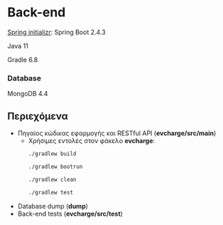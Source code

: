 # Back-end

[Spring initializr](https://start.spring.io/): Spring Boot 2.4.3

Java 11

Gradle 6.8

### Database

MongoDB 4.4

## Περιεχόμενα

- Πηγαίος κώδικας εφαρμογής και RESTful API (**evcharge/src/main**)
  * Χρήσιμες εντολές στον φάκελο **evcharge**:
    ```sh
    ./gradlew build
    ```
    ```sh
    ./gradlew bootrun
    ```
    ```sh
    ./gradlew clean
    ```
    ```sh
    ./gradlew test
    ```
- Database dump (**dump**)
- Back-end tests (**evcharge/src/test**)
